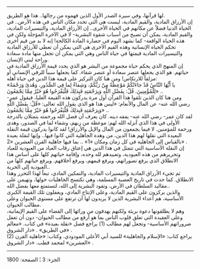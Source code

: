 ------------------------------------------------------------------------

لها قرآنها، وفي سيرة الصدر الأول الذين فهموه من رجالها.. هذا هو
الطريق.  
إن الأرزاق المادية، والقيم المادية، ليست هي التي تحدد مكان الناس في هذه
الأرض.. في الحياة الدنيا فضلاً عن مكانهم في الحياة الأخرى.. إن الأرزاق
المادية، والتيسيرات المادية، والقيم المادية، يمكن أن تصبح من أسباب شقوة
البشرية- لا في الآخرة المؤجلة ولكن في هذه الحياة الواقعة- كما نشهد اليوم
في حضارة المادة الكالحة! إنه لا بد من قيم أخرى تحكم الحياة الإنسانية
وهذه القيم الأخرى هي التي يمكن أن تعطي للأرزاق المادية والتيسيرات
المادية قيمتها في حياة الناس وهي التي يمكن أن تجعل منها مادة سعادة وراحة
لبني الإنسان.  
إن المنهج الذي يحكم حياة مجموعة من البشر هو الذي يحدد قيمة الأرزاق
المادية في حياتهم. هو الذي يجعلها عنصر سعادة أو عنصر شقاء. كما يجعلها
سبباً للرقي الإنساني أو مزلقاً للارتكاس! ومن هنا كان التركيز على قيمة هذا
الدين في حياة أهله:  
«يا أَيُّهَا النَّاسُ قَدْ جاءَتْكُمْ مَوْعِظَةٌ مِنْ رَبِّكُمْ، وَشِفاءٌ لِما فِي الصُّدُورِ، وَهُدىً وَرَحْمَةٌ
لِلْمُؤْمِنِينَ. قُلْ: بِفَضْلِ اللَّهِ وَبِرَحْمَتِهِ فَبِذلِكَ فَلْيَفْرَحُوا هُوَ خَيْرٌ مِمَّا يَجْمَعُونَ» ..  
ومن هنا كان الذين تلقوا هذا القرآن أول مرة يدركون هذه القيمة العليا،
فيقول عمر- رضي الله عنه- عن المال والأنعام: «ليس هذا هو الذي يقول الله
تعالى: «قُلْ: بِفَضْلِ اللَّهِ وَبِرَحْمَتِهِ فَبِذلِكَ فَلْيَفْرَحُوا هُوَ خَيْرٌ مِمَّا يَجْمَعُونَ» ..  
لقد كان عمر- رضي الله عنه- يفقه دينه. كان يعرف أن فضل الله ورحمته
يتمثلان بالدرجة الأولى في هذا الذي أنزله الله لهم: موعظة من ربهم، وشفاء
لما في الصدور، وهدى ورحمة للمؤمنين. لا فيما يجمعون من المال والإبل
والأرزاق! لقد كانوا يدركون قيمة النقلة البعيدة التي نقلها لهم هذا الدين،
من وهدة الجاهلية التي كانوا فيها.. وإنها لنقلة بعيدة بالقياس إلى
الجاهلية في كل زمان ومكان «1» .. بما فيها جاهلية القرن العشرين «2» .  
إن النقلة الأساسية التي تتمثل في هذا الدين هي إعتاق رقاب العباد من
العبودية للعباد وتحريرهم من هذه العبودية، وتعبيدهم لله وحده، وإقامة
حياتهم كلها على أساس هذا الانطلاق الذي يرفع تصوراتهم، ويرفع قيمهم، ويرفع
أخلاقهم. ويرفع حياتهم كلها من العبودية إلى الحرية..  
ثم تجيء الأرزاق المادية والتيسيرات المادية، والتمكين المادي، تبعاً لهذا
التحرر وهذا الانطلاق. كما حدث في تاريخ العصبة المسلمة، وهي تكتسح
الجاهليات حولها، وتهيمن على مقاليد السلطان في الأرض، وتقود البشرية إلى
الله، لتستمتع معها بفضل الله..  
والذين يركزون على القيم المادية، وعلى الإنتاج المادي، ويغفلون تلك القيمة
الكبرى الأساسية، هم أعداء البشرية الذين لا يريدون لها أن ترتفع على مستوى
الحيوان وعلى مطالب الحيوان.  
وهم لا يطلقونها دعوة بريئة ولكنهم يهدفون من ورائها إلى القضاء على القيم
الإيمانية، وعلى العقيدة التي تعلق قلوب الناس بما هو أرفع من مطالب
الحيوان- دون أن تغفل ضروراتهم الأساسية- وتجعل لهم مطالب (1) يراجع فصل
«نقلة بعيدة» في كتاب. «معالم في الطريق» . «دار الشروق» .  
(2) يراجع كتاب: «الإسلام والجاهلية» للسيد أبي الأعلى المودودي. وكتاب:
«جاهلية القرن العشرين» لمحمد قطب. «دار الشروق» .

------------------------------------------------------------------------

الجزء: 3 ¦ الصفحة: 1800
